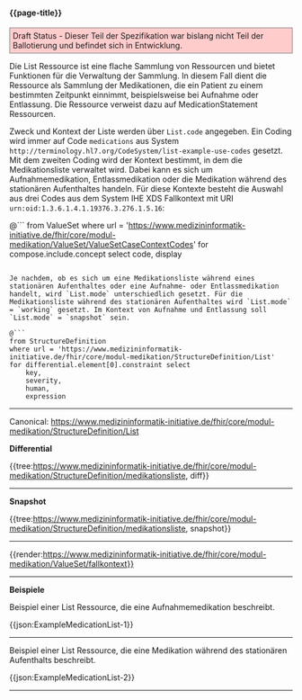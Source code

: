 #### {{page-title}}

<p style="background-color: #ffcccc; border:1px solid grey; padding: 5px; max-width: 790px;">
Draft Status - Dieser Teil der Spezifikation war bislang nicht Teil der Ballotierung und befindet sich in Entwicklung.
</p>

Die List Ressource ist eine flache Sammlung von Ressourcen und bietet Funktionen für die Verwaltung der Sammlung. In diesem Fall dient die Ressource als Sammlung der Medikationen, die ein Patient zu einem bestimmten Zeitpunkt einnimmt, beispielsweise bei Aufnahme oder Entlassung. Die Ressource verweist dazu auf MedicationStatement Ressourcen.

Zweck und Kontext der Liste werden über `List.code` angegeben. Ein Coding wird immer auf Code `medications` aus System `http://terminology.hl7.org/CodeSystem/list-example-use-codes` gesetzt. Mit dem zweiten Coding wird der Kontext bestimmt, in dem die Medikationsliste verwaltet wird. Dabei kann es sich um Aufnahmemedikation, Entlassmedikation oder die Medikation während des stationären Aufenthaltes handeln. Für diese Kontexte besteht die Auswahl aus drei Codes aus dem System IHE XDS Fallkontext mit URI `urn:oid:1.3.6.1.4.1.19376.3.276.1.5.16`:

@```
from ValueSet 
where url = 'https://www.medizininformatik-initiative.de/fhir/core/modul-medikation/ValueSet/ValueSetCaseContextCodes'
for compose.include.concept select
    code,
    display
```

Je nachdem, ob es sich um eine Medikationsliste während eines stationären Aufenthaltes oder eine Aufnahme- oder Entlassmedikation handelt, wird `List.mode` unterschiedlich gesetzt. Für die Medikationsliste während des stationären Aufenthaltes wird `List.mode` = `working` gesetzt. Im Kontext von Aufnahme und Entlassung soll `List.mode` = `snapshot` sein.

@```
from StructureDefinition 
where url = 'https://www.medizininformatik-initiative.de/fhir/core/modul-medikation/StructureDefinition/List'
for differential.element[0].constraint select
    key,
    severity,
    human,
    expression
```

---

Canonical:
https://www.medizininformatik-initiative.de/fhir/core/modul-medikation/StructureDefinition/List

**Differential**

{{tree:https://www.medizininformatik-initiative.de/fhir/core/modul-medikation/StructureDefinition/medikationsliste, diff}}

---

**Snapshot**

{{tree:https://www.medizininformatik-initiative.de/fhir/core/modul-medikation/StructureDefinition/medikationsliste, snapshot}}

---

{{render:https://www.medizininformatik-initiative.de/fhir/core/modul-medikation/ValueSet/fallkontext}}

---

**Beispiele**

Beispiel einer List Ressource, die eine Aufnahmemedikation beschreibt. 

{{json:ExampleMedicationList-1}}

---

Beispiel einer List Ressource, die eine Medikation während des stationären Aufenthalts beschreibt. 

{{json:ExampleMedicationList-2}}

---
